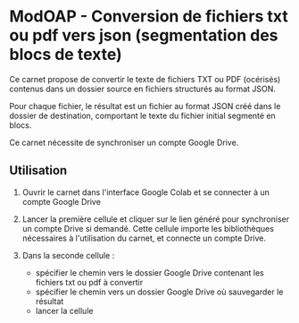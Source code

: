 
# ModOAP - Conversion de fichiers txt ou pdf vers json (segmentation des blocs de texte) 

Ce carnet propose de convertir le texte de fichiers TXT ou PDF (océrisés) contenus dans un dossier source en fichiers structurés au format JSON.

Pour chaque fichier, le résultat est un fichier au format JSON créé dans le dossier de destination, comportant le texte du fichier initial segmenté en blocs. 

Ce carnet nécessite de synchroniser un compte Google Drive.


## Utilisation

1. Ouvrir le carnet dans l'interface Google Colab et se connecter à un compte Google Drive

2. Lancer la première cellule et cliquer sur le lien généré pour synchroniser un compte Drive si demandé.
Cette cellule importe les bibliothèques nécessaires à l'utilisation du carnet, et connecte un compte Drive.

3. Dans la seconde cellule : 
	- spécifier le chemin vers le dossier Google Drive contenant les fichiers txt ou pdf à convertir 
	- spécifier le chemin vers un dossier Google Drive où sauvegarder le résultat
	- lancer la cellule
